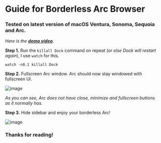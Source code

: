 # Guide for Borderless Arc Browser
### Tested on latest version of macOS Ventura, Sonoma, Sequoia and Arc.
*Here is the **[demo video](https://www.youtube.com/watch?v=3_hSZyi64VY)**.*

**Step 1.** Run the `killall Dock` command on repeat (*or else Dock will restart again*), I use `watch` for this.

    watch -n0.1 killall Dock

**Step 2.** Fullscreen Arc window. Arc should now stay windowed with fullscreen UI.

![image](https://raw.githubusercontent.com/ksajolaer/Borderless-Arc-Guide/main/Fullscreen%20UI.png)

*As you can see, Arc does not have close, minimize and fullscreen buttons as it normally has.*

**Step 3.** Hide sidebar and enjoy your borderless Arc!

![image](https://raw.githubusercontent.com/ksajolaer/Borderless-Arc-Guide/main/Borderless%20Arc.png)
### Thanks for reading!
